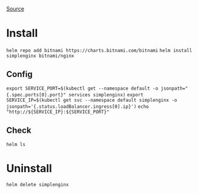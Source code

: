 [Source](https://artifacthub.io/packages/helm/bitnami/nginx)

# Install
`helm repo add bitnami https://charts.bitnami.com/bitnami`
`helm install simplenginx bitnami/nginx`

## Config

`export SERVICE_PORT=$(kubectl get --namespace default -o jsonpath="{.spec.ports[0].port}" services simplenginx)`
`export SERVICE_IP=$(kubectl get svc --namespace default simplenginx -o jsonpath='{.status.loadBalancer.ingress[0].ip}')`
`echo "http://${SERVICE_IP}:${SERVICE_PORT}"`

## Check

`helm ls`

# Uninstall
`helm delete simplenginx`
